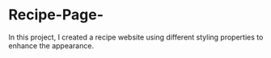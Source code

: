 # Recipe-Page-
In this project, I created a recipe website using different styling properties to enhance the appearance. 

